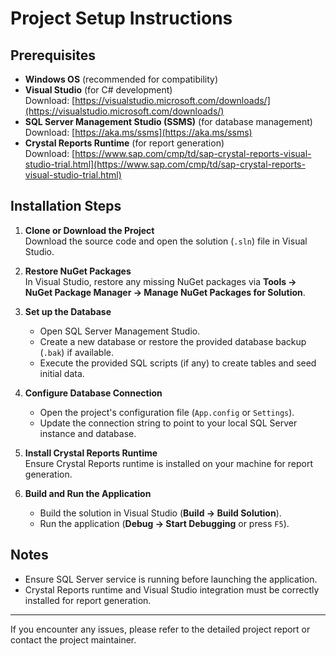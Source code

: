 # Project Setup Instructions

## Prerequisites

- **Windows OS** (recommended for compatibility)
- **Visual Studio** (for C# development)  
  Download: [https://visualstudio.microsoft.com/downloads/](https://visualstudio.microsoft.com/downloads/)
- **SQL Server Management Studio (SSMS)** (for database management)  
  Download: [https://aka.ms/ssms](https://aka.ms/ssms)
- **Crystal Reports Runtime** (for report generation)  
  Download: [https://www.sap.com/cmp/td/sap-crystal-reports-visual-studio-trial.html](https://www.sap.com/cmp/td/sap-crystal-reports-visual-studio-trial.html)

## Installation Steps

1. **Clone or Download the Project**  
   Download the source code and open the solution (`.sln`) file in Visual Studio.

2. **Restore NuGet Packages**  
   In Visual Studio, restore any missing NuGet packages via **Tools → NuGet Package Manager → Manage NuGet Packages for Solution**.

3. **Set up the Database**  
   - Open SQL Server Management Studio.  
   - Create a new database or restore the provided database backup (`.bak`) if available.  
   - Execute the provided SQL scripts (if any) to create tables and seed initial data.

4. **Configure Database Connection**  
   - Open the project's configuration file (`App.config` or `Settings`).  
   - Update the connection string to point to your local SQL Server instance and database.

5. **Install Crystal Reports Runtime**  
   Ensure Crystal Reports runtime is installed on your machine for report generation.

6. **Build and Run the Application**  
   - Build the solution in Visual Studio (**Build → Build Solution**).  
   - Run the application (**Debug → Start Debugging** or press `F5`).

## Notes

- Ensure SQL Server service is running before launching the application.  
- Crystal Reports runtime and Visual Studio integration must be correctly installed for report generation.

---

If you encounter any issues, please refer to the detailed project report or contact the project maintainer.
